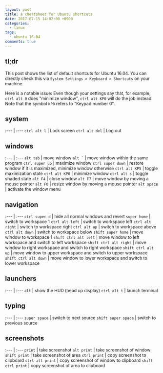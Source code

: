 ```yaml
---
layout: post
title: a cheatsheet for Ubuntu shortcuts
date: 2017-07-15 14:02:00 +0900
categories:
  - linux
tags:
  - ubuntu 16.04
comments: true
---
```


## tl;dr

This post shows the list of default shortcuts for Ubuntu 16.04. You can directly check this via `System Settings > Keyboard > Shortcuts` on your machine.

Here is a notable issue: Even though your settings say that, for example, `ctrl alt 0` does "minimize window", `ctrl alt KP0` will do the job instead. Note that the symbol `KP0` refers to "Keypad number 0".

## system

:--- | :---
`ctrl alt l` | Lock screen
`ctrl alt del` | Log out

## windows

:--- | :---
`alt tab` | move window
`` alt ` `` | move window within the same program
`ctrl super up` | maximize window
`ctrl super down` | restore window if it is maximized, minimize window otherwise
`ctrl alt KP5` | toggle maximization state
`ctrl alt KP0` | minimize window
`ctrl alt s` | toggle shaded state
`alt F4` | close window
`alt F7` | move window by moving a mouse pointer
`alt F8` | resize window by moving a mouse pointer
`alt space` | activate the window menu

## navigation

:--- | :---
`ctrl super d` | hide all normal windows and revert
`super home` | switch to workspace 1
`ctrl alt left` | switch to workspace left
`ctrl alt right` | switch to workspace right
`ctrl alt up` | switch to workspace above
`ctrl alt down` | switch to workspace below
`shift super home` | move window to workspace 1
`shift ctrl alt left` | move window to left workspace and switch to left workspace
`shift ctrl alt right` | move window to right workspace and switch to right workspace
`shift ctrl alt up` | move window to upper workspace and switch to upper workspace
`shift ctrl alt down` | move window to lower workspace and switch to lower workspace

## launchers

:--- | :---
`alt` | show the HUD (head up display)
`ctrl alt t` | launch terminal


## typing

:--- | :---
`super space` | switch to next source
`shift super space` | switch to previous source

## screenshots

:--- | :---
`print` | take screenshot
`alt print` | take screenshot of window
`shift print` | take screenshot of area
`ctrl print` | copy screenshot to clipboard
`ctrl alt print` | copy screenshot of window to clipboard
`shift ctrl print` | copy screenshot of area to clipboard
